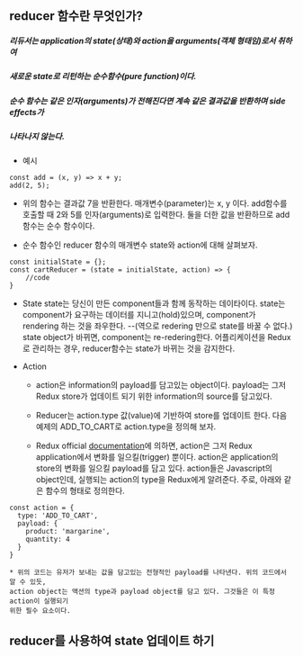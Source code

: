 ## reducer 함수란 무엇인가?

##### 리듀서는 application의 state(상태)와 action을 arguments(객체 형태임)로서 취하여  
##### 새로운 state로 리턴하는 순수함수(pure function)이다.

##### 순수 함수는 같은 인자(arguments)가 전해진다면 계속 같은 결과값을 반환하며 side effects가
##### 나타나지 않는다.

* 예시
```JS
const add = (x, y) => x + y;
add(2, 5);
``` 

* 위의 함수는 결과값 7을 반환한다. 매개변수(parameter)는 x, y 이다. 
add함수를 호출할 때 2와 5를 인자(arguments)로 입력한다.
둘을 더한 값을 반환하므로 add 함수는 순수 함수이다. 


* 순수 함수인 reducer 함수의 매개변수 state와 action에 대해 살펴보자.

```JS
const initialState = {};
const cartReducer = (state = initialState, action) => {
    //code
}
```

* State 
    state는 당신이 만든 component들과 함께 동작하는 데이타이다. state는 component가 요구하는 
    데이터를 지니고(hold)있으며, component가 rendering 하는 것을 좌우한다. 
    --(역으로 redering 만으로 state를 바꿀 수 없다.) 
    state object가 바뀌면, component는 re-redering한다. 어플리케이션을 Redux로 관리하는 경우, 
    reducer함수는 state가 바뀌는 것을 감지한다. 

* Action 
    * action은 information의 payload를 담고있는 object이다. payload는 그저 Redux store가 업데이트 되기 위한 
    information의 source를 담고있다. 

    * Reducer는 action.type 값(value)에 기반하여 store를 업데이트 한다.
    다음 예제의 ADD_TO_CART로 action.type을 정의해 보자.

    * Redux official [documentation](https://redux.js.org/introduction/getting-started)에 의하면, 
    action은 그저 Redux application에서 변화를 일으킬(trigger) 뿐이다. action은 application의 store의 변화를 일으킬 
    payload를 담고 있다. action들은 Javascript의 object인데, 실행되는 action의 type을 Redux에게 알려준다. 
    주로, 아래와 같은 함수의 형태로 정의한다. 


```JS
const action = {
  type: 'ADD_TO_CART',
  payload: {
    product: 'margarine',
    quantity: 4
  }
}
```

    * 위의 코드는 유저가 보내는 값을 담고있는 전형적인 payload를 나타낸다. 위의 코드에서 알 수 있듯, 
    action object는 액션의 type과 payload object를 담고 있다. 그것들은 이 특정 action이 실행되기 
    위한 필수 요소이다.


## reducer를 사용하여 state 업데이트 하기 
